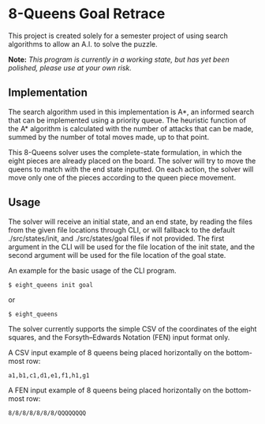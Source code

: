 # 8-Queens Goal Retrace
This project is created solely for a semester project of using search algorithms to allow an A.I. to solve the puzzle.

**Note:** _This program is currently in a working state, but has yet been polished, please use at your own risk._

## Implementation
The search algorithm used in this implementation is A*, an informed search that can be implemented using a priority queue. The heuristic function of the A* algorithm is calculated with the number of attacks that can be made, summed by the number of total moves made, up to that point.

This 8-Queens solver uses the complete-state formulation, in which the eight pieces are already placed on the board. The solver will try to move the queens to match with the end state inputted. On each action, the solver will move only one of the pieces according to the queen piece movement.

## Usage
The solver will receive an initial state, and an end state, by reading the files from the given file locations through CLI, or will fallback to the default ./src/states/init, and ./src/states/goal files if not provided. The first argument in the CLI will be used for the file location of the init state, and the second argument will be used for the file location of the goal state.

An example for the basic usage of the CLI program.
```
$ eight_queens init goal
```
or
```
$ eight_queens
```

The solver currently supports the simple CSV of the coordinates of the eight squares, and the Forsyth–Edwards Notation (FEN) input format only.

A CSV input example of 8 queens being placed horizontally on the bottom-most row:
```
a1,b1,c1,d1,e1,f1,h1,g1
```
A FEN input example of 8 queens being placed horizontally on the bottom-most row:
```
8/8/8/8/8/8/8/QQQQQQQQ
```